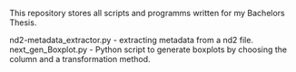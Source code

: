 This repository stores all scripts and programms written for my Bachelors Thesis.

nd2-metadata_extractor.py - extracting metadata from a nd2 file.
next_gen_Boxplot.py - Python script to generate boxplots by choosing the column and a transformation method.
